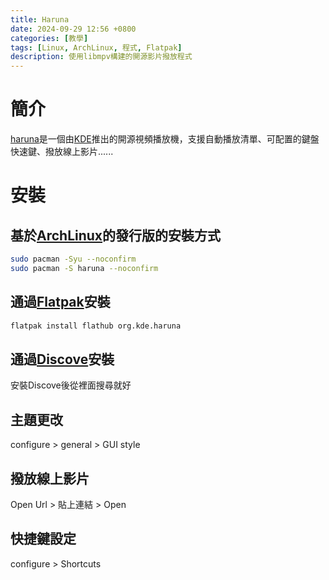 ```yaml
---
title: Haruna
date: 2024-09-29 12:56 +0800
categories: [教學]
tags: [Linux, ArchLinux, 程式, Flatpak]
description: 使用libmpv構建的開源影片撥放程式
---
```


# 簡介
[haruna](https://haruna.kde.org/)是一個由[KDE](https://kde.org/zh-tw/)推出的開源視頻播放機，支援自動播放清單、可配置的鍵盤快速鍵、撥放線上影片...... <br>

# 安裝
## 基於[ArchLinux](https://archlinux.org/)的發行版的安裝方式
```bash
sudo pacman -Syu --noconfirm
sudo pacman -S haruna --noconfirm
```

## 通過[Flatpak](https://www.flatpak.org/)安裝
```bash
flatpak install flathub org.kde.haruna
```

## 通過[Discove](https://apps.kde.org/zh-tw/discover/)安裝
安裝Discove後從裡面搜尋就好 <br>

## 主題更改
configure > general > GUI style <br>

## 撥放線上影片
Open Url > 貼上連結 > Open <br>

## 快捷鍵設定
configure > Shortcuts <br>
